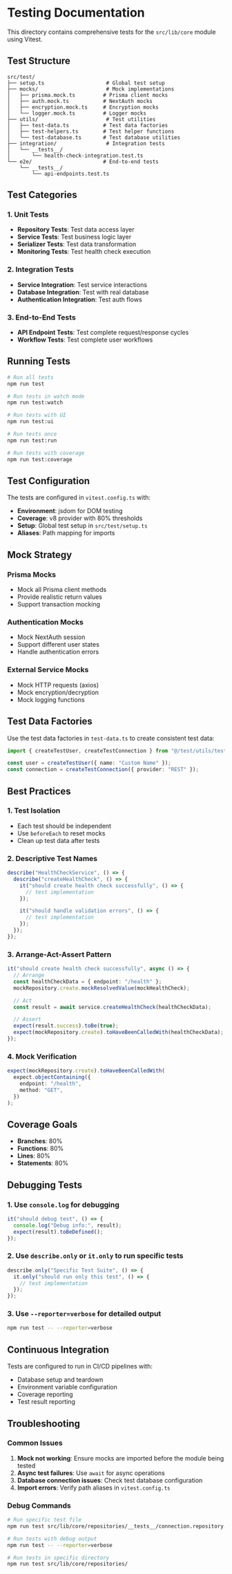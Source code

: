 # Testing Documentation

This directory contains comprehensive tests for the `src/lib/core` module using Vitest.

## Test Structure

```
src/test/
├── setup.ts                    # Global test setup
├── mocks/                      # Mock implementations
│   ├── prisma.mock.ts         # Prisma client mocks
│   ├── auth.mock.ts           # NextAuth mocks
│   ├── encryption.mock.ts     # Encryption mocks
│   └── logger.mock.ts         # Logger mocks
├── utils/                      # Test utilities
│   ├── test-data.ts           # Test data factories
│   ├── test-helpers.ts        # Test helper functions
│   └── test-database.ts       # Test database utilities
├── integration/                # Integration tests
│   └── __tests__/
│       └── health-check-integration.test.ts
└── e2e/                       # End-to-end tests
    └── __tests__/
        └── api-endpoints.test.ts
```

## Test Categories

### 1. Unit Tests

- **Repository Tests**: Test data access layer
- **Service Tests**: Test business logic layer
- **Serializer Tests**: Test data transformation
- **Monitoring Tests**: Test health check execution

### 2. Integration Tests

- **Service Integration**: Test service interactions
- **Database Integration**: Test with real database
- **Authentication Integration**: Test auth flows

### 3. End-to-End Tests

- **API Endpoint Tests**: Test complete request/response cycles
- **Workflow Tests**: Test complete user workflows

## Running Tests

```bash
# Run all tests
npm run test

# Run tests in watch mode
npm run test:watch

# Run tests with UI
npm run test:ui

# Run tests once
npm run test:run

# Run tests with coverage
npm run test:coverage
```

## Test Configuration

The tests are configured in `vitest.config.ts` with:

- **Environment**: jsdom for DOM testing
- **Coverage**: v8 provider with 80% thresholds
- **Setup**: Global test setup in `src/test/setup.ts`
- **Aliases**: Path mapping for imports

## Mock Strategy

### Prisma Mocks

- Mock all Prisma client methods
- Provide realistic return values
- Support transaction mocking

### Authentication Mocks

- Mock NextAuth session
- Support different user states
- Handle authentication errors

### External Service Mocks

- Mock HTTP requests (axios)
- Mock encryption/decryption
- Mock logging functions

## Test Data Factories

Use the test data factories in `test-data.ts` to create consistent test data:

```typescript
import { createTestUser, createTestConnection } from "@/test/utils/test-data";

const user = createTestUser({ name: "Custom Name" });
const connection = createTestConnection({ provider: "REST" });
```

## Best Practices

### 1. Test Isolation

- Each test should be independent
- Use `beforeEach` to reset mocks
- Clean up test data after tests

### 2. Descriptive Test Names

```typescript
describe("HealthCheckService", () => {
  describe("createHealthCheck", () => {
    it("should create health check successfully", () => {
      // test implementation
    });

    it("should handle validation errors", () => {
      // test implementation
    });
  });
});
```

### 3. Arrange-Act-Assert Pattern

```typescript
it("should create health check successfully", async () => {
  // Arrange
  const healthCheckData = { endpoint: "/health" };
  mockRepository.create.mockResolvedValue(mockHealthCheck);

  // Act
  const result = await service.createHealthCheck(healthCheckData);

  // Assert
  expect(result.success).toBe(true);
  expect(mockRepository.create).toHaveBeenCalledWith(healthCheckData);
});
```

### 4. Mock Verification

```typescript
expect(mockRepository.create).toHaveBeenCalledWith(
  expect.objectContaining({
    endpoint: "/health",
    method: "GET",
  })
);
```

## Coverage Goals

- **Branches**: 80%
- **Functions**: 80%
- **Lines**: 80%
- **Statements**: 80%

## Debugging Tests

### 1. Use `console.log` for debugging

```typescript
it("should debug test", () => {
  console.log("Debug info:", result);
  expect(result).toBeDefined();
});
```

### 2. Use `describe.only` or `it.only` to run specific tests

```typescript
describe.only("Specific Test Suite", () => {
  it.only("should run only this test", () => {
    // test implementation
  });
});
```

### 3. Use `--reporter=verbose` for detailed output

```bash
npm run test -- --reporter=verbose
```

## Continuous Integration

Tests are configured to run in CI/CD pipelines with:

- Database setup and teardown
- Environment variable configuration
- Coverage reporting
- Test result reporting

## Troubleshooting

### Common Issues

1. **Mock not working**: Ensure mocks are imported before the module being tested
2. **Async test failures**: Use `await` for async operations
3. **Database connection issues**: Check test database configuration
4. **Import errors**: Verify path aliases in `vitest.config.ts`

### Debug Commands

```bash
# Run specific test file
npm run test src/lib/core/repositories/__tests__/connection.repository.test.ts

# Run tests with debug output
npm run test -- --reporter=verbose

# Run tests in specific directory
npm run test src/lib/core/repositories/
```
